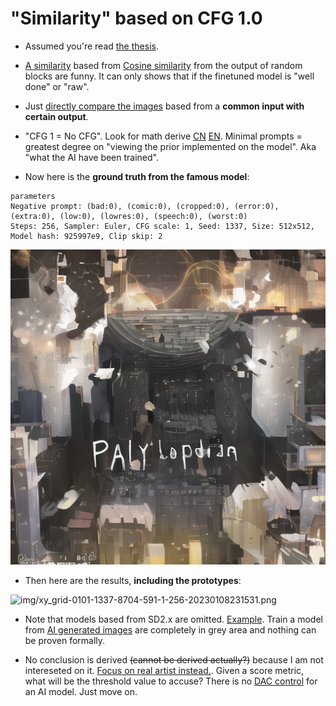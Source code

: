 # "Similarity" based on CFG 1.0 #

- Assumed you're read [the thesis](https://arxiv.org/abs/2207.12598).

- [A similarity](https://huggingface.co/JosephusCheung/ASimilarityCalculatior) based from [Cosine similarity](https://en.wikipedia.org/wiki/Cosine_similarity) from the output of random blocks are funny. It can only shows that if the finetuned model is "well done" or "raw".

- Just [directly compare the images](https://towardsdatascience.com/image-similarity-with-deep-learning-c17d83068f59) based from a **common input with certain output**.

- "CFG 1 = No CFG". Look for math derive [CN](https://kexue.fm/archives/9257/comment-page-1) [EN](https://benanne.github.io/2022/05/26/guidance.html). Minimal prompts = greatest degree on "viewing the prior implemented on the model". Aka "what the AI have been trained".

- Now here is the **ground truth from the famous model**:

```
parameters
Negative prompt: (bad:0), (comic:0), (cropped:0), (error:0), (extra:0), (low:0), (lowres:0), (speech:0), (worst:0)
Steps: 256, Sampler: Euler, CFG scale: 1, Seed: 1337, Size: 512x512, Model hash: 925997e9, Clip skip: 2
```

![img/22102403-1337-512-512-1-256-20230108215347.png](img/22102403-1337-512-512-1-256-20230108215347.png)

- Then here are the results, **including the prototypes**:

![img/xy_grid-0101-1337-8704-591-1-256-20230108231531.png](img/xy_grid-0101-1337-8704-591-1-256-20230108231531.png)

- Note that models based from SD2.x are omitted. [Example](https://huggingface.co/JosephusCheung/RuminationDiffusion). Train a model from [AI generated images](https://www.pixiv.help/hc/en-us/articles/11866167926809-What-are-display-settings-for-AI-generated-work-) are completely in grey area and nothing can be proven formally.

- No conclusion is derived ~~(cannot be derived actually?)~~ because I am not intereseted on it. [Focus on real artist instead.](https://arxiv.org/abs/2212.03860).
Given a score metric, what will be the threshold value to accuse? There is no [DAC control](https://en.wikipedia.org/wiki/Discretionary_access_control) for an AI model. Just move on.
